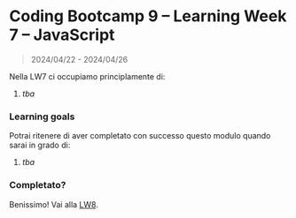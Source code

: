 # Coding Bootcamp 9 – Learning Week 7 – JavaScript

> 2024/04/22 - 2024/04/26

Nella LW7 ci occupiamo principlamente di:

1. _tba_

### Learning goals

Potrai ritenere di aver completato con successo questo modulo quando sarai in grado di:

1. _tba_

### Completato?

Benissimo! Vai alla [LW8](../lw_08/README.md).
